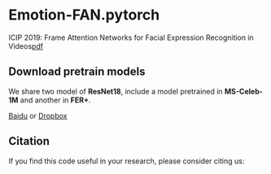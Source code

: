 # Emotion-FAN.pytorch
 ICIP 2019: Frame Attention Networks for Facial Expression Recognition in Videos[pdf](https://arxiv.org/pdf/1907.00193.pdf)
 
## Download pretrain models
We share two model of **ResNet18**, include a model pretrained in **MS-Celeb-1M** and another in **FER+**.

[Baidu](https://pan.baidu.com/s/1OgxPSSzUhaC9mPltIpp2pg) or [Dropbox](https://github.com/DebinMeng19-OpenSourceLibrary/Emotion-FAN/blob/master/README.md)

## Citation
If you find this code useful in your research, please consider citing us:
